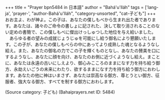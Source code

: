 +++
title = "Prayer bpn5484 in 日本語"
author = "Bahá'u'lláh"
tags = ['lang-ja', 'prayer-', "author-Bahá'u'lláh", "category-unsorted", "cat-子ども"]
+++
おお主よ、わが神よ。この子は、あなたの僕しもべから生まれ出た者であります。あなたは、諸々のご命令の書しょに記された、決して取り消されることのない定めの書簡で、この僕しもべに傑出けっしゅつした地位を与え給いました。
　あらゆる者の望みの成就じょうじゅを可能にし給う御名により懇願いたします。この子が、あなたの僕しもべらの中にあってより成熟した魂となるようなし給え。また、あなたの御名の力でこの子を輝くものとなし、あなたの賛美を口にするようなし、あなたに顔を向け、あなたのお側に近づくようなし給え。まことに、あなたは永遠の古いにしえより、御心みこころのままになす力を持ち給う御方、永劫えいごうの未来にわたり、欲するままになす力を持ち給う御方におわします。あなたの他に神はいまさず、あなたは崇高なる御方、尊とうとい御方、征服者、強大なる御方、すべてを制する御方におわします。

(Source category: 子ども)
(Bahaiprayers.net ID: 5484)
